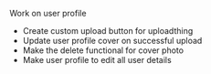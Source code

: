 Work on user profile

- Create custom upload button for uploadthing
- Update user profile cover on successful upload
- Make the delete functional for cover photo
- Make user profile to edit all user details